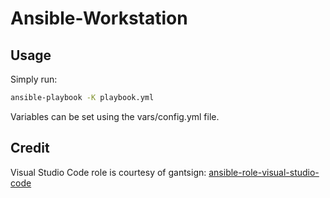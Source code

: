 # Ansible-Workstation

## Usage

Simply run:

```bash
ansible-playbook -K playbook.yml
```

Variables can be set using the vars/config.yml file.

## Credit

Visual Studio Code role is courtesy of gantsign: [ansible-role-visual-studio-code](https://github.com/gantsign/ansible-role-visual-studio-code)